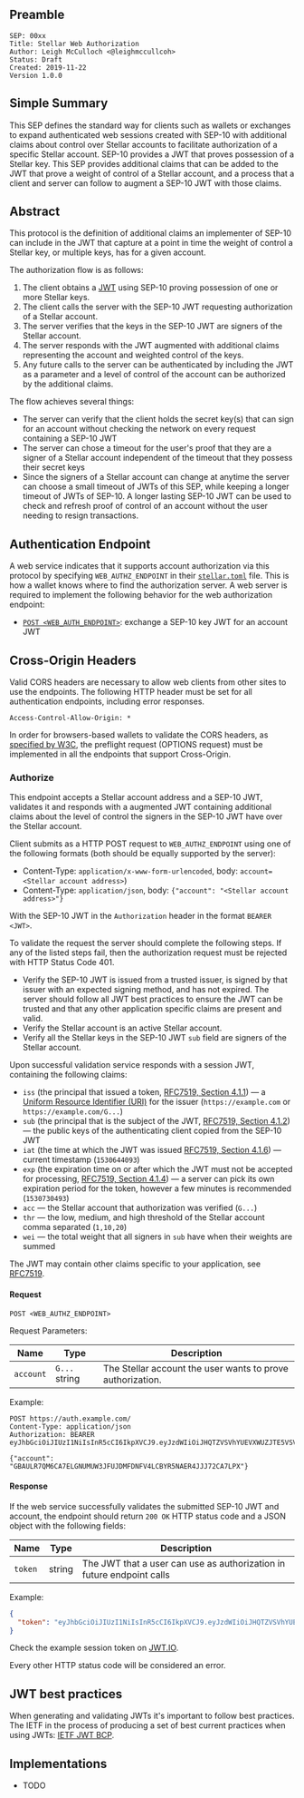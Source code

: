 ## Preamble

```
SEP: 00xx
Title: Stellar Web Authorization
Author: Leigh McCulloch <@leighmccullcoh>
Status: Draft
Created: 2019-11-22
Version 1.0.0
```

## Simple Summary

This SEP defines the standard way for clients such as wallets or exchanges to expand authenticated web sessions created with SEP-10 with additional claims about control over Stellar accounts to facilitate authorization of a specific Stellar account. SEP-10 provides a JWT that proves possession of a Stellar key. This SEP provides additional claims that can be added to the JWT that prove a weight of control of a Stellar account, and a process that a client and server can follow to augment a SEP-10 JWT with those claims.

## Abstract

This protocol is the definition of additional claims an implementer of SEP-10 can include in the JWT that capture at a point in time the weight of control a Stellar key, or multiple keys, has for a given account.

The authorization flow is as follows:

1. The client obtains a [JWT](jwt.io) using SEP-10 proving possession of one or more Stellar keys.
1. The client calls the server with the SEP-10 JWT requesting authorization of a Stellar account.
1. The server verifies that the keys in the SEP-10 JWT are signers of the Stellar account.
1. The server responds with the JWT augmented with additional claims representing the account and weighted control of the keys.
1. Any future calls to the server can be authenticated by including the JWT as a parameter and a level of control of the account can be authorized by the additional claims.

The flow achieves several things:

* The server can verify that the client holds the secret key(s) that can sign for an account without checking the network on every request containing a SEP-10 JWT
* The server can chose a timeout for the user's proof that they are a signer of a Stellar account independent of the timeout that they possess their secret keys
* Since the signers of a Stellar account can change at anytime the server can choose a small timeout of JWTs of this SEP, while keeping a longer timeout of JWTs of SEP-10. A longer lasting SEP-10 JWT can be used to check and refresh proof of control of an account without the user needing to resign transactions.

## Authentication Endpoint

A web service indicates that it supports account authorization via this protocol by specifying `WEB_AUTHZ_ENDPOINT` in their [`stellar.toml`](sep-0001.md) file. This is how a wallet knows where to find the authorization server. A web server is required to implement the following behavior for the web authorization endpoint:

* [`POST <WEB_AUTH_ENDPOINT>`](#authorize): exchange a SEP-10 key JWT for an account JWT

## Cross-Origin Headers

Valid CORS headers are necessary to allow web clients from other sites to use the endpoints. The following HTTP header must be set for all authentication endpoints, including error responses.

```
Access-Control-Allow-Origin: *
```

In order for browsers-based wallets to validate the CORS headers, as [specified by W3C]( https://www.w3.org/TR/cors/#preflight-request), the preflight request (OPTIONS request) must be implemented in all the endpoints that support Cross-Origin.

### Authorize

This endpoint accepts a Stellar account address and a SEP-10 JWT, validates it and responds with a augmented JWT containing additional claims about the level of control the signers in the SEP-10 JWT have over the Stellar account.

Client submits as a HTTP POST request to `WEB_AUTHZ_ENDPOINT` using one of the following formats (both should be equally supported by the server):

* Content-Type: `application/x-www-form-urlencoded`, body: `account=<Stellar account address>`)
* Content-Type: `application/json`, body: `{"account": "<Stellar account address>"}`

With the SEP-10 JWT in the `Authorization` header in the format `BEARER <JWT>`.

To validate the request the server should complete the following steps. If any of the listed steps fail, then the authorization request must be rejected with HTTP Status Code 401. 
* Verify the SEP-10 JWT is issued from a trusted issuer, is signed by that issuer with an expected signing method, and has not expired. The server should follow all JWT best practices to ensure the JWT can be trusted and that any other application specific claims are present and valid.
* Verify the Stellar account is an active Stellar account.
* Verify all the Stellar keys in the SEP-10 JWT `sub` field are signers of the Stellar account.

Upon successful validation service responds with a session JWT, containing the following claims:

* `iss` (the principal that issued a token, [RFC7519, Section 4.1.1](https://tools.ietf.org/html/rfc7519#section-4.1.1)) — a [Uniform Resource Identifier (URI)] for the issuer (`https://example.com` or `https://example.com/G...`)
* `sub` (the principal that is the subject of the JWT, [RFC7519, Section 4.1.2](https://tools.ietf.org/html/rfc7519#section-4.1.2)) — the public keys of the authenticating client copied from the SEP-10 JWT
* `iat` (the time at which the JWT was issued [RFC7519, Section 4.1.6](https://tools.ietf.org/html/rfc7519#section-4.1.6)) — current timestamp (`1530644093`)
* `exp` (the expiration time on or after which the JWT must not be accepted for processing, [RFC7519, Section 4.1.4](https://tools.ietf.org/html/rfc7519#section-4.1.4)) — a server can pick its own expiration period for the token, however a few minutes is recommended (`1530730493`)
* `acc` — the Stellar account that authorization was verified (`G...`)
* `thr` — the low, medium, and high threshold of the Stellar account comma separated (`1,10,20`)
* `wei` — the total weight that all signers in `sub` have when their weights are summed

The JWT may contain other claims specific to your application, see [RFC7519].

[Uniform Resource Identifier (URI)]: https://en.wikipedia.org/wiki/Uniform_Resource_Identifier
[RFC7519]: https://tools.ietf.org/html/rfc7519

#### Request

```
POST <WEB_AUTHZ_ENDPOINT>
```

Request Parameters:

Name      | Type          | Description
----------|---------------|------------
`account` | `G...` string | The Stellar account the user wants to prove authorization.

Example:

```
POST https://auth.example.com/
Content-Type: application/json
Authorization: BEARER eyJhbGciOiJIUzI1NiIsInR5cCI6IkpXVCJ9.eyJzdWIiOiJHQTZVSVhYUEVXWUZJTE5VSVdBQzM3WTRRUEVaTVFWREpIREtWV0ZaSjJLQ1dVQklVNUlYWk5EQSIsImp0aSI6IjE0NGQzNjdiY2IwZTcyY2FiZmRiZGU2MGVhZTBhZDczM2NjNjVkMmE2NTg3MDgzZGFiM2Q2MTZmODg1MTkwMjQiLCJpc3MiOiJodHRwczovL2ZsYXBweS1iaXJkLWRhcHAuZmlyZWJhc2VhcHAuY29tLyIsImlhdCI6MTUzNDI1Nzk5NCwiZXhwIjoxNTM0MzQ0Mzk0fQ.8nbB83Z6vGBgC1X9r3N6oQCFTBzDiITAfCJasRft0z0

{"account": "GBAULR7QM6CA7ELGNUMUW3JFUJDMFDNFV4LCBYR5NAER4JJJ72CA7LPX"}
```

#### Response

If the web service successfully validates the submitted SEP-10 JWT and account, the endpoint should return `200 OK` HTTP status code and a JSON object with the following fields:

Name    | Type   | Description
--------|--------|------------
`token` | string | The JWT that a user can use as authorization in future endpoint calls

Example:

```json
{
  "token": "eyJhbGciOiJIUzI1NiIsInR5cCI6IkpXVCJ9.eyJzdWIiOiJHQTZVSVhYUEVXWUZJTE5VSVdBQzM3WTRRUEVaTVFWREpIREtWV0ZaSjJLQ1dVQklVNUlYWk5EQSIsImFjYyI6IkdBNlVJWFhQRVdZRklMTlVJV0FDMzdZNFFQRVpNUVZESkhES1ZXRlpKMktDV1VCSVU1SVhaTkRBIiwidGhyIjoiMSw1LDEwIiwid2VpIjoiMTAiLCJpc3MiOiJodHRwczovL2ZsYXBweS1iaXJkLWRhcHAuZmlyZWJhc2VhcHAuY29tLyIsImlhdCI6MTUzNDI1Nzk5NCwiZXhwIjoxNTM0MzQ0Mzk0fQ==.8nbB83Z6vGBgC1X9r3N6oQCFTBzDiITAfCJasRft0z0"
}
```

Check the example session token on [JWT.IO](https://jwt.io/#debugger-io?token=eyJhbGciOiJIUzI1NiIsInR5cCI6IkpXVCJ9.eyJzdWIiOiJHQTZVSVhYUEVXWUZJTE5VSVdBQzM3WTRRUEVaTVFWREpIREtWV0ZaSjJLQ1dVQklVNUlYWk5EQSIsImFjYyI6IkdBNlVJWFhQRVdZRklMTlVJV0FDMzdZNFFQRVpNUVZESkhES1ZXRlpKMktDV1VCSVU1SVhaTkRBIiwidGhyIjoiMSw1LDEwIiwid2VpIjoiMTAiLCJpc3MiOiJodHRwczovL2ZsYXBweS1iaXJkLWRhcHAuZmlyZWJhc2VhcHAuY29tLyIsImlhdCI6MTUzNDI1Nzk5NCwiZXhwIjoxNTM0MzQ0Mzk0fQ==.8nbB83Z6vGBgC1X9r3N6oQCFTBzDiITAfCJasRft0z0).

Every other HTTP status code will be considered an error.

## JWT best practices

When generating and validating JWTs it's important to follow best practices. The IETF in the process of producing a set of best current practices when using JWTs: [IETF JWT BCP].

[IETF JWT BCP]: https://tools.ietf.org/wg/oauth/draft-ietf-oauth-jwt-bcp/

## Implementations

* TODO
